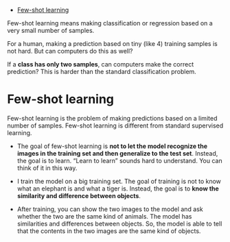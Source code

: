 <!--ts-->
* [Few-shot learning](#few-shot-learning)

<!-- Created by https://github.com/ekalinin/github-markdown-toc -->
<!-- Added by: gil_diy, at: Thu 11 May 2023 08:28:34 AM IDT -->

<!--te-->


Few-shot learning means making classification or regression based on a very
small number of samples.

For a human, making a prediction based on tiny (like 4) training samples is not hard. But can computers do this as well?

If a **class has only two samples**, can computers make the correct prediction? This is harder than the standard classification problem.



# Few-shot learning

Few-shot learning is the problem of making predictions based on a limited number of samples. Few-shot learning is different from standard supervised learning. 

* The goal of few-shot learning is **not to let the model recognize the images in the training set and then generalize to the test set**. Instead, the goal is to learn. “Learn to learn” sounds hard to understand. You can think of it in this way.


* I train the model on a big training set. The goal of training is not to know what an elephant is and what a tiger is. Instead, the goal is to **know the similarity and difference between objects**.

* After training, you can show the two images to the model and ask whether the two are the same kind of animals. The model has similarities and differences between objects. So, the model is able to tell that the contents in the two images are the same kind of objects.